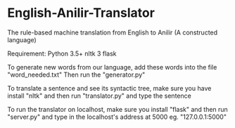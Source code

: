 # English-Anilir-Translator
The rule-based machine translation from English to Anilir (A constructed language)

Requirement:
	Python 3.5+
	nltk 3
	flask
	
To generate new words from our language, add these words into the file "word_needed.txt"
Then run the "generator.py"

To translate a sentence and see its syntactic tree, make sure you have install "nltk"
and then run "translator.py" and type the sentence

To run the translator on localhost, make sure you install "flask"
and then run "server.py" and type in the localhost's address at 5000 eg. "127.0.0.1:5000"